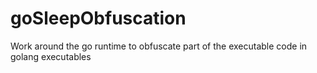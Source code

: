 # goSleepObfuscation
Work around the go runtime to obfuscate part of the executable code in golang executables
